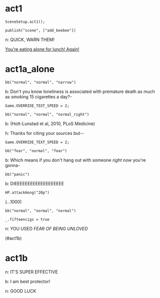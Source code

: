 # act1

`SceneSetup.act1();`

`publish("scene", ["add_beebee"])`

n: QUICK, WARN THEM!

[You're eating alone for lunch! Again!](#act1a_alone)

# act1a_alone

`bb("normal", "normal", "narrow")`

b: Don't you know loneliness is associated with premature death as much as smoking 15 cigarettes a day?-

`Game.OVERRIDE_TEXT_SPEED = 2;`

`bb("normal", "normal", "normal_right")`

b: (Holt-Lunstad et al, 2010, PLoS Medicine)

h: Thanks for citing your sources but--

`Game.OVERRIDE_TEXT_SPEED = 2;`

`bb("fear", "normal", "fear")`

b: Which means if you don't hang out with someone *right now* you're gonna-

`bb("panic")`

b: DIEEEEEEEEEEEEEEEEEEE

`HP.attackHong("20p")`

(...1000)

`bb("normal", "normal", "normal")`

`_.fifteencigs = true`

n: YOU USED *FEAR OF BEING UNLOVED*

(#act1b)

# act1b

n: IT'S SUPER EFFECTIVE

b: I am best protector!

n: GOOD LUCK